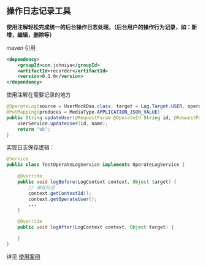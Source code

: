 ## 操作日志记录工具

**使用注解轻松完成统一的后台操作日志处理。（后台用户的操作行为记录，如：新增，编辑，删除等）**

maven 引用

```xml
<dependency>
    <groupId>com.johniya</groupId>
    <artifactId>recorder</artifactId>
    <version>0.1.0</version>
</dependency>
```

使用注解在需要记录的地方

```java
@OperateLog(source = UserMockDao.class, target = Log.Target.USER, operate = Log.Operate.UPDATE)
@PutMapping(produces = MediaType.APPLICATION_JSON_VALUE)
public String updateUser(@RequestParam @OperateId String id, @RequestParam String name) {
    userService.updateUser(id, name);
    return "ok";
}
```


实现日志保存逻辑：

```java
@Service
public class TestOperateLogService implements OperateLogService {
    
    @Override
    public void logBefore(LogContext context, Object target) {
        // 保存日志
        context.getContextId();
        context.getOperateUser();
        ...
    }

    @Override
    public void logAfter(LogContext context, Object target) {

    }
}

```

详见 [使用案例][使用案例]

[使用案例]: https://github.com/johnnywhite24/recorder-example

